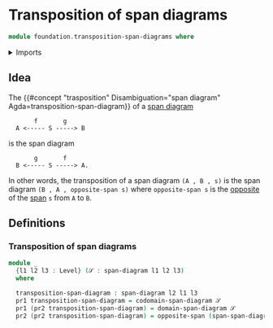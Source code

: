 # Transposition of span diagrams

```agda
module foundation.transposition-span-diagrams where
```

<details><summary>Imports</summary>

```agda
open import foundation.dependent-pair-types
open import foundation.opposite-spans
open import foundation.span-diagrams
open import foundation.spans
open import foundation.universe-levels
```

</details>

## Idea

The
{{#concept "trasposition" Disambiguation="span diagram" Agda=transposition-span-diagram}}
of a [span diagram](foundation.span-diagrams.md)

```text
       f       g
  A <----- S -----> B
```

is the span diagram

```text
       g       f
  B <----- S -----> A.
```

In other words, the transposition of a span diagram `(A , B , s)` is the span
diagram `(B , A , opposite-span s)` where `opposite-span s` is the
[opposite](foundation.opposite-spans.md) of the [span](foundation.spans.md) `s`
from `A` to `B`.

## Definitions

### Transposition of span diagrams

```agda
module _
  {l1 l2 l3 : Level} (𝒮 : span-diagram l1 l2 l3)
  where

  transposition-span-diagram : span-diagram l2 l1 l3
  pr1 transposition-span-diagram = codomain-span-diagram 𝒮
  pr1 (pr2 transposition-span-diagram) = domain-span-diagram 𝒮
  pr2 (pr2 transposition-span-diagram) = opposite-span (span-span-diagram 𝒮)
```

